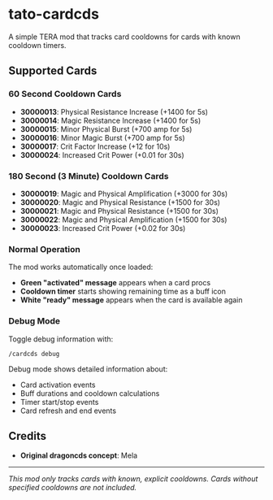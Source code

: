 # tato-cardcds

A simple TERA mod that tracks card cooldowns for cards with known cooldown timers.

## Supported Cards

### 60 Second Cooldown Cards
- **30000013**: Physical Resistance Increase (+1400 for 5s)
- **30000014**: Magic Resistance Increase (+1400 for 5s)
- **30000015**: Minor Physical Burst (+700 amp for 5s)
- **30000016**: Minor Magic Burst (+700 amp for 5s)
- **30000017**: Crit Factor Increase (+12 for 10s)
- **30000024**: Increased Crit Power (+0.01 for 30s)

### 180 Second (3 Minute) Cooldown Cards
- **30000019**: Magic and Physical Amplification (+3000 for 30s)
- **30000020**: Magic and Physical Resistance (+1500 for 30s)
- **30000021**: Magic and Physical Resistance (+1500 for 30s)
- **30000022**: Magic and Physical Amplification (+1500 for 30s)
- **30000023**: Increased Crit Power (+0.02 for 30s)

### Normal Operation
The mod works automatically once loaded:
- **Green "activated" message** appears when a card procs
- **Cooldown timer** starts showing remaining time as a buff icon
- **White "ready" message** appears when the card is available again

### Debug Mode
Toggle debug information with:
```
/cardcds debug
```

Debug mode shows detailed information about:
- Card activation events
- Buff durations and cooldown calculations
- Timer start/stop events
- Card refresh and end events

## Credits

- **Original dragoncds concept**: Mela

---

*This mod only tracks cards with known, explicit cooldowns. Cards without specified cooldowns are not included.*
